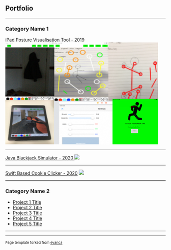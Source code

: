 ## Portfolio

---

### Category Name 1 

[iPad Posture Visualisation Tool - 2019](/sample_page)
<img src="images/thumbnail-2.png?raw=true"/>

---
[Java Blackjack Simulator - 2020 ](/pdf/sample_presentation.pdf)
<img src="iimages/blackjack.jpg?raw=true"/>

---
[Swift Based Cookie Clicker - 2020](http://example.com/)
<img src="images/dummy_thumbnail.jpg?raw=true"/>

---

### Category Name 2

- [Project 1 Title](http://example.com/)
- [Project 2 Title](http://example.com/)
- [Project 3 Title](http://example.com/)
- [Project 4 Title](http://example.com/)
- [Project 5 Title](http://example.com/)

---




---
<p style="font-size:11px">Page template forked from <a href="https://github.com/evanca/quick-portfolio">evanca</a></p>
<!-- Remove above link if you don't want to attibute -->
